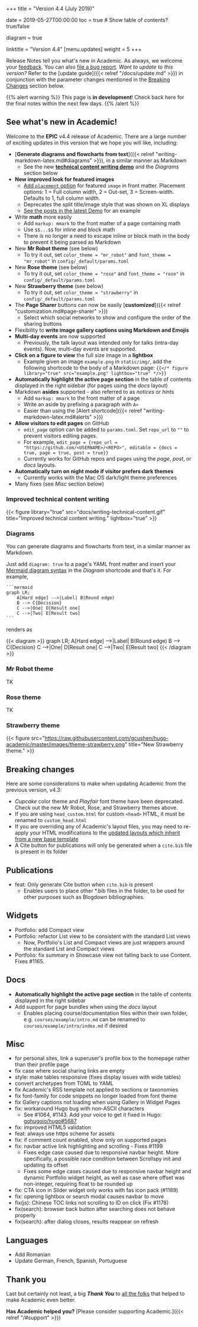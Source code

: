 +++
title = "Version 4.4 (July 2019)"

date = 2019-05-27T00:00:00
toc = true  # Show table of contents? true/false

diagram = true

linktitle = "Version 4.4"
[menu.updates]
  weight = 5
+++

Release Notes tell you what's new in Academic. As always, we welcome your [feedback](https://github.com/gcushen/hugo-academic/issues). You can also [file a bug report](https://github.com/gcushen/hugo-academic/issues). *Want to update to this version?* Refer to the [update guide]({{< relref "/docs/update.md" >}}) in conjunction with the parameter changes mentioned in the [Breaking Changes](#breaking-changes) section below.

{{% alert warning %}}
This page is **in development**! Check back here for the final notes within the next few days.
{{% /alert %}}

## See what's new in Academic!

Welcome to the **EPIC** v4.4 release of Academic. There are a large number of exciting updates in this version that we hope you will like, including:

- [**Generate diagrams and flowcharts from text**]({{< relref "writing-markdown-latex.md#diagrams" >}}), in a similar manner as Markdown
  - See the new [**technical content writing demo**](https://academic-demo.netlify.com/post/writing-technical-content/) and the *Diagrams* section below
- **New improved look for featured images**
  - [Add `placement` option](https://github.com/gcushen/hugo-academic/issues/1175) for featured `image` in front matter. Placement options: 1 = Full column width, 2 = Out-set, 3 = Screen-width. Defaults to 1, full column width.
  - Deprecates the split title/image style that was shown on XL displays
  - [See the posts in the latest Demo](https://academic-demo.netlify.com/#posts) for an example
- Write **math** more easily
  - Add `markup: mmark` to the front matter of a page containing math
  - Use `$$...$$` for inline and block math 
  - There is no longer a need to escape inline or block math in the body to prevent it being parsed as Markdown
- New **Mr Robot theme** (see below)
  - To try it out, set `color_theme = "mr_robot"` and `font_theme = "mr_robot"` in `config/_default/params.toml`  
- New **Rose theme** (see below)
  - To try it out, set `color_theme = "rose"` and `font_theme = "rose"` in `config/_default/params.toml`
- New **Strawberry theme** (see below)
  - To try it out, set `color_theme = "strawberry"` in `config/_default/params.toml`  
- The **Page Sharer** buttons can now be easily [**customized**]({{< relref "customization.md#page-sharer" >}})
  - Select which social networks to show and configure the order of the sharing buttons
- Flexibility to **write image gallery captions using Markdown and Emojis**
- **Multi-day events** are now supported
  - Previously, the talk layout was intended only for talks (intra-day events). Now, multi-day events are supported.
- **Click on a figure to view** the full size image in a **lightbox**
  - Example given an image `example.png` in `static/img/`, add the following shortcode to the body of a Markdown page: `{{</* figure library="true" src="example.png" lightbox="true" */>}}`
- **Automatically highlight the active page section** in the table of contents displayed in the right sidebar (for pages using the *docs* layout)
- Markdown **asides** supported - also referred to as *notices* or *hints*
  - Add `markup: mmark` to the front matter of a page
  - Write an aside by prefixing a paragraph with `A>`
  - Easier than using the [Alert shortcode]({{< relref "writing-markdown-latex.md#alerts" >}})
- **Allow visitors to edit pages** on GitHub
  - `edit_page` option can be added to `params.toml`. Set `repo_url` to `""` to prevent visitors editing pages.
  - For example, `edit_page = {repo_url = "https://github.com/<USERNAME>/<REPO>", editable = {docs = true, page = true, post = true}}`
  - Currently works for GitHub repos and pages using the *page*, *post*, or *docs* layouts.
- **Automatically turn on night mode if visitor prefers dark themes**
  - Currently works with the Mac OS dark/light theme preferences
- Many fixes (see _Misc_ section below)

### Improved technical content writing

{{< figure library="true" src="docs/writing-technical-content.gif" title="Improved technical content writing." lightbox="true" >}}

### Diagrams

You can generate diagrams and flowcharts from text, in a similar manner as Markdown.

Just add `diagram: true` to a page's YAML front matter and insert your [Mermaid diagram syntax](https://mermaidjs.github.io) in the *Diagram* shortcode and that's it. For example,

    ```mermaid
    graph LR;
        A[Hard edge] -->|Label| B(Round edge)
        B --> C{Decision}
        C -->|One| D[Result one]
        C -->|Two| E[Result two]
    ```

renders as

{{< diagram >}}
graph LR;
    A[Hard edge] -->|Label| B(Round edge)
    B --> C{Decision}
    C -->|One| D[Result one]
    C -->|Two| E[Result two]
{{< /diagram >}}

### Mr Robot theme

TK

### Rose theme

TK

### Strawberry theme

{{< figure src="https://raw.githubusercontent.com/gcushen/hugo-academic/master/images/theme-strawberry.png" title="New Strawberry theme." >}}

## Breaking changes

Here are some considerations to make when updating Academic from the previous version, v4.3:

- *Cupcake* color theme and *Playfair* font theme have been deprecated. Check out the new Mr Robot, Rose, and Strawberry themes above.
- If you are using `head_custom.html` for custom `<head>` HTML, it must be renamed to `custom_head.html`
- If you are overriding any of Academic's layout files, you may need to re-apply your HTML modifications to the [updated layouts which inherit from a new base template](https://github.com/gcushen/hugo-academic/pull/1115)
- A Cite button for publications will only be generated when a `cite.bib` file is present in its folder

## Publications

- feat: Only generate Cite button when `cite.bib` is present
  - Enables users to place other *.bib files in the folder, to be used for other purposes such as Blogdown bibliographies.

## Widgets

- Portfolio: add Compact view
- Portfolio: refactor List view to be consistent with the standard List views
  - Now, Portfolio's List and Compact views are just wrappers around the standard List and Compact views
- Portfolio: fix summary in Showcase view not falling back to use Content. Fixes #1165.

## Docs

- **Automatically highlight the active page section** in the table of contents displayed in the right sidebar
- Add support for page bundles when using the *docs* layout
  - Enables placing course/documentation files within their own folder, e.g. `courses/example/intro.md` can be renamed to `courses/example/intro/index.md` if desired
  
## Misc

- for personal sites, link a superuser's profile box to the homepage rather than their profile page
- fix case where social sharing links are empty
- style: make tables responsive (fixes display issues with wide tables)
- convert archetypes from TOML to YAML
- fix Academic's RSS template not applied to sections or taxonomies
- fix font-family for code snippets no longer loaded from font theme 
- fix Gallery captions not loading when using Gallery in Widget Pages
- fix: workaround Hugo bug with non-ASCII characters
  - See #1064, #1143. Add your voice to get it fixed in Hugo: [gohugoio/hugo#5687](https://github.com/gohugoio/hugo/issues/5687)
- fix: improved HTML5 validation
- feat: always use https scheme for assets
- fix: if comment count enabled, show only on supported pages
- fix: navbar active link highlighting and scrolling - Fixes #1199
  - Fixes edge case caused due to responsive navbar height. More specifically, a possible race condition between Scrollspy init and updating its offset
  - Fixes some edge cases caused due to responsive navbar height and dynamic Portfolio widget height, as well as case where offset was non-integer, requiring float to be rounded up
- fix: CTA icon in Slider widget only works with fas icon pack (#1189)
- fix: opening lightbox or search modal causes navbar to move
- fix(js): Chinese TOC links not scrolling to ID on click (Fix #1178)
- fix(search): browser back button after searching does not behave properly
- fix(search): after dialog closes, results reappear on refresh
  
## Languages

- Add Romanian
- Update German, French, Spanish, Portuguese

## Thank you

Last but certainly not least, a big **_Thank You_** to [all the folks](https://github.com/gcushen/hugo-academic/graphs/contributors) that helped to make Academic even better.

**Has Academic helped you?** [Please consider supporting Academic.]({{< relref "/#support" >}})
